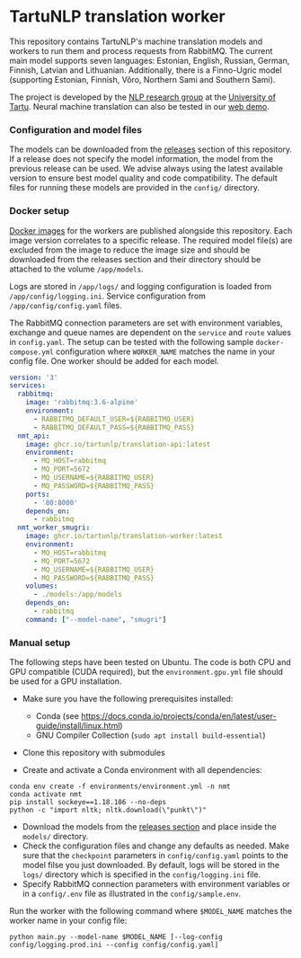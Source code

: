 # TartuNLP translation worker

This repository contains TartuNLP's machine translation models and workers to run them and 
process requests from RabbitMQ. The current main model supports seven languages: Estonian, English, Russian, German, 
Finnish, Latvian and Lithuanian. Additionally, there is a Finno-Ugric model (supporting Estonian, Finnish, Võro, 
Northern Sami and Southern Sami).

The project is developed by the [NLP research group](https://tartunlp.ai) at the [University of Tartu](https://ut.ee).
Neural machine translation can also be tested in our [web demo](https://translate.ut.ee/).

### Configuration and model files

The models can be downloaded from the [releases](https://github.com/TartuNLP/translation-worker/releases) section of 
this repository. If a release does not specify the model information, the model from the previous release can be 
used. We advise always using the latest available version to ensure best model quality and code compatibility. The 
default files for running these models are provided in the `config/` directory.

### Docker setup

[Docker images](https://ghcr.io/tartunlp/translation-worker) for the workers are published alongside this repository. 
Each image version correlates to a specific release. The required model file(s) are excluded from the image to 
reduce the image size and should be downloaded from the releases section and their directory should be attached to the 
volume `/app/models`.

Logs are stored in `/app/logs/` and logging configuration is loaded from `/app/config/logging.ini`. Service
configuration from `/app/config/config.yaml` files.

The RabbitMQ connection parameters are set with environment variables, exchange and queue names are dependent on the
`service` and `route` values in `config.yaml`. The setup can be tested with the following sample
`docker-compose.yml` configuration where `WORKER_NAME` matches the name in your config file. One worker should
be added for each model.

```yaml
version: '3'
services:
  rabbitmq:
    image: 'rabbitmq:3.6-alpine'
    environment:
      - RABBITMQ_DEFAULT_USER=${RABBITMQ_USER}
      - RABBITMQ_DEFAULT_PASS=${RABBITMQ_PASS}
  nmt_api:
    image: ghcr.io/tartunlp/translation-api:latest
    environment:
      - MQ_HOST=rabbitmq
      - MQ_PORT=5672
      - MQ_USERNAME=${RABBITMQ_USER}
      - MQ_PASSWORD=${RABBITMQ_PASS}
    ports:
      - '80:8000'
    depends_on:
      - rabbitmq
  nmt_worker_smugri:
    image: ghcr.io/tartunlp/translation-worker:latest
    environment:
      - MQ_HOST=rabbitmq
      - MQ_PORT=5672
      - MQ_USERNAME=${RABBITMQ_USER}
      - MQ_PASSWORD=${RABBITMQ_PASS}
    volumes:
      - ./models:/app/models
    depends_on:
      - rabbitmq
    command: ["--model-name", "smugri"]
```

### Manual setup

The following steps have been tested on Ubuntu. The code is both CPU and GPU compatible (CUDA required), but the
`environment.gpu.yml` file should be used for a GPU installation.

- Make sure you have the following prerequisites installed:
    - Conda (see https://docs.conda.io/projects/conda/en/latest/user-guide/install/linux.html)
    - GNU Compiler Collection (`sudo apt install build-essential`)

- Clone this repository with submodules
- Create and activate a Conda environment with all dependencies:

```commandline
conda env create -f environments/environment.yml -n nmt
conda activate nmt
pip install sockeye==1.18.106 --no-deps
python -c "import nltk; nltk.download(\"punkt\")"
```

- Download the models from the [releases section](https://github.com/TartuNLP/translation-worker/releases) and
  place inside the `models/` directory.
- Check the configuration files and change any defaults as needed. Make sure that the `checkpoint` parameters in
  `config/config.yaml` points to the model filse you just downloaded. By default, logs will be stored in the
  `logs/` directory which is specified in the `config/logging.ini` file.
- Specify RabbitMQ connection parameters with environment variables or in a `config/.env` file as illustrated in the
  `config/sample.env`.

Run the worker with the following command where `$MODEL_NAME` matches the worker name in your config file:
```commandline
python main.py --model-name $MODEL_NAME [--log-config config/logging.prod.ini --config config/config.yaml]
```

